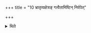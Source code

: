 +++
title = "10 भ्रातृव्यक्षेत्रङ् गत्वैतामिष्टिन् निर्वपेत्"

+++

<details><summary>थिते</summary>

भ्रातृव्यक्षेत्रं गत्वैतामिष्टिं निर्वपेत् १०
</details>

